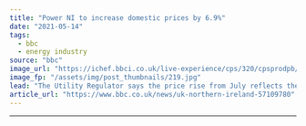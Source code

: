 ```yaml
---
title: "Power NI to increase domestic prices by 6.9%"
date: "2021-05-14"
tags: 
  - bbc
  - energy industry
source: "bbc"
image_url: "https://ichef.bbci.co.uk/live-experience/cps/320/cpsprodpb/5F19/production/_97054342_electric_plug_bbc.jpg"
image_fp: "/assets/img/post_thumbnails/219.jpg"
lead: "The Utility Regulator says the price rise from July reflects the actual cost of supplying electricity."
article_url: "https://www.bbc.co.uk/news/uk-northern-ireland-57109780"
---
```


---
